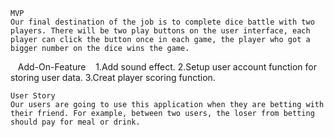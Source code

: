     MVP
    Our final destination of the job is to complete dice battle with two players. There will be two play buttons on the user interface, each player can click the button once in each game, the player who got a bigger number on the dice wins the game.
    
    Add-On-Feature
    1.Add sound effect.
    2.Setup user account function for storing user data.
    3.Creat player scoring function.
    
    User Story
    Our users are going to use this application when they are betting with their friend. For example, between two users, the loser from betting should pay for meal or drink.
    
    
